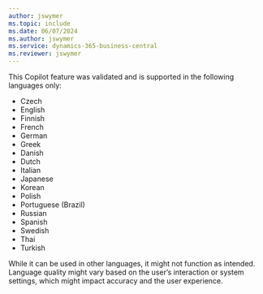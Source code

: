 ```yaml
---
author: jswymer
ms.topic: include
ms.date: 06/07/2024
ms.author: jswymer
ms.service: dynamics-365-business-central
ms.reviewer: jswymer
---
```

This Copilot feature was validated and is supported in the following languages only:

- Czech
- English
- Finnish
- French
- German
- Greek
- Danish
- Dutch
- Italian
- Japanese
- Korean
- Polish
- Portuguese (Brazil)
- Russian
- Spanish
- Swedish
- Thai
- Turkish

While it can be used in other languages, it might not function as intended. Language quality might vary based on the user’s interaction or system settings, which might impact accuracy and the user experience.